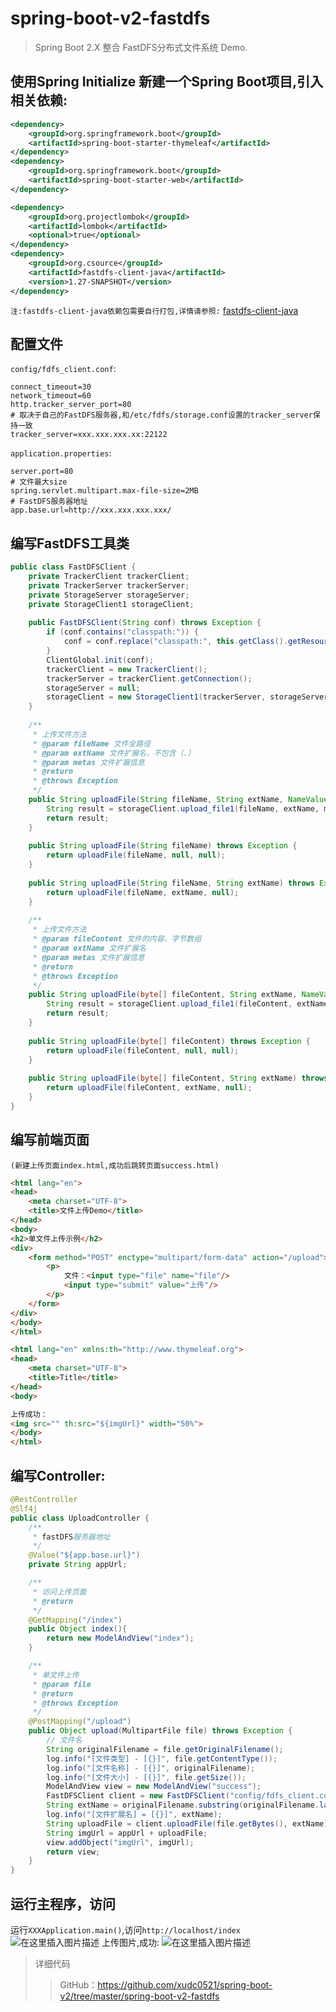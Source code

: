 # spring-boot-v2-fastdfs
> Spring Boot 2.X 整合 FastDFS分布式文件系统 Demo.
## 使用Spring Initialize 新建一个Spring Boot项目,引入相关依赖:
```xml
<dependency>
    <groupId>org.springframework.boot</groupId>
    <artifactId>spring-boot-starter-thymeleaf</artifactId>
</dependency>
<dependency>
    <groupId>org.springframework.boot</groupId>
    <artifactId>spring-boot-starter-web</artifactId>
</dependency>

<dependency>
    <groupId>org.projectlombok</groupId>
    <artifactId>lombok</artifactId>
    <optional>true</optional>
</dependency>
<dependency>
    <groupId>org.csource</groupId>
    <artifactId>fastdfs-client-java</artifactId>
    <version>1.27-SNAPSHOT</version>
</dependency>
```
`注:fastdfs-client-java依赖包需要自行打包,详情请参照:`
[fastdfs-client-java](https://github.com/happyfish100/fastdfs-client-java)

## 配置文件
`config/fdfs_client.conf`:
``` properties
connect_timeout=30
network_timeout=60
http.tracker_server_port=80
# 取决于自己的FastDFS服务器,和/etc/fdfs/storage.conf设置的tracker_server保持一致
tracker_server=xxx.xxx.xxx.xx:22122
```
`application.properties`:
```properties
server.port=80
# 文件最大size
spring.servlet.multipart.max-file-size=2MB
# FastDFS服务器地址
app.base.url=http://xxx.xxx.xxx.xxx/
```


## 编写FastDFS工具类
```java
public class FastDFSClient {
	private TrackerClient trackerClient;
	private TrackerServer trackerServer;
	private StorageServer storageServer;
	private StorageClient1 storageClient;
	
	public FastDFSClient(String conf) throws Exception {
		if (conf.contains("classpath:")) {
			conf = conf.replace("classpath:", this.getClass().getResource("/").getPath());
		}
		ClientGlobal.init(conf);
		trackerClient = new TrackerClient();
		trackerServer = trackerClient.getConnection();
		storageServer = null;
		storageClient = new StorageClient1(trackerServer, storageServer);
	}
	
	/**
	 * 上传文件方法
	 * @param fileName 文件全路径
	 * @param extName 文件扩展名，不包含（.）
	 * @param metas 文件扩展信息
	 * @return
	 * @throws Exception
	 */
	public String uploadFile(String fileName, String extName, NameValuePair[] metas) throws Exception {
		String result = storageClient.upload_file1(fileName, extName, metas);
		return result;
	}
	
	public String uploadFile(String fileName) throws Exception {
		return uploadFile(fileName, null, null);
	}
	
	public String uploadFile(String fileName, String extName) throws Exception {
		return uploadFile(fileName, extName, null);
	}
	
	/**
	 * 上传文件方法
	 * @param fileContent 文件的内容，字节数组
	 * @param extName 文件扩展名
	 * @param metas 文件扩展信息
	 * @return
	 * @throws Exception
	 */
	public String uploadFile(byte[] fileContent, String extName, NameValuePair[] metas) throws Exception {
		String result = storageClient.upload_file1(fileContent, extName, metas);
		return result;
	}
	
	public String uploadFile(byte[] fileContent) throws Exception {
		return uploadFile(fileContent, null, null);
	}
	
	public String uploadFile(byte[] fileContent, String extName) throws Exception {
		return uploadFile(fileContent, extName, null);
	}
}
```
## 编写前端页面
`(新建上传页面index.html,成功后跳转页面success.html)`
```html
<html lang="en">
<head>
    <meta charset="UTF-8">
    <title>文件上传Demo</title>
</head>
<body>
<h2>单文件上传示例</h2>
<div>
    <form method="POST" enctype="multipart/form-data" action="/upload">
        <p>
            文件：<input type="file" name="file"/>
            <input type="submit" value="上传"/>
        </p>
    </form>
</div>
</body>
</html>
```
```html
<html lang="en" xmlns:th="http://www.thymeleaf.org">
<head>
    <meta charset="UTF-8">
    <title>Title</title>
</head>
<body>

上传成功：
<img src="" th:src="${imgUrl}" width="50%">
</body>
</html>
```

## 编写Controller:
```java
@RestController
@Slf4j
public class UploadController {
    /**
     * fastDFS服务器地址
     */
    @Value("${app.base.url}")
    private String appUrl;

    /**
     * 访问上传页面
     * @return
     */
    @GetMapping("/index")
    public Object index(){
        return new ModelAndView("index");
    }

    /**
     * 单文件上传
     * @param file
     * @return
     * @throws Exception
     */
    @PostMapping("/upload")
    public Object upload(MultipartFile file) throws Exception {
        // 文件名
        String originalFilename = file.getOriginalFilename();
        log.info("[文件类型] - [{}]", file.getContentType());
        log.info("[文件名称] - [{}]", originalFilename);
        log.info("[文件大小] - [{}]", file.getSize());
        ModelAndView view = new ModelAndView("success");
        FastDFSClient client = new FastDFSClient("config/fdfs_client.conf");
        String extName = originalFilename.substring(originalFilename.lastIndexOf(".") + 1);
        log.info("[文件扩展名] = [{}]", extName);
        String uploadFile = client.uploadFile(file.getBytes(), extName);
        String imgUrl = appUrl + uploadFile;
        view.addObject("imgUrl", imgUrl);
        return view;
    }
}
```

## 运行主程序，访问
运行`XXXApplication.main()`,访问`http://localhost/index`
![在这里插入图片描述](https://img-blog.csdnimg.cn/20190113165219317.png?x-oss-process=image/watermark,type_ZmFuZ3poZW5naGVpdGk,shadow_10,text_aHR0cHM6Ly9ibG9nLmNzZG4ubmV0L0UwOTYyMDEyNg==,size_16,color_FFFFFF,t_70)
上传图片,成功:
![在这里插入图片描述](https://img-blog.csdnimg.cn/20190113165511119.png?x-oss-process=image/watermark,type_ZmFuZ3poZW5naGVpdGk,shadow_10,text_aHR0cHM6Ly9ibG9nLmNzZG4ubmV0L0UwOTYyMDEyNg==,size_16,color_FFFFFF,t_70)

> 详细代码
>>  GitHub：https://github.com/xudc0521/spring-boot-v2/tree/master/spring-boot-v2-fastdfs